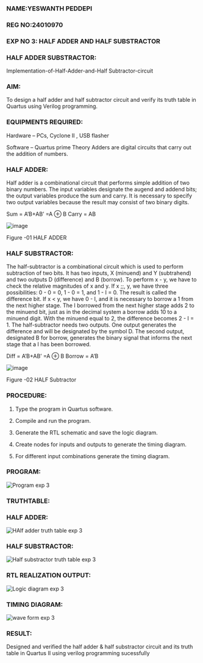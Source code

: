 ### NAME:YESWANTH PEDDEPI
### REG NO:24010970
### EXP NO 3: HALF ADDER AND HALF SUBSTRACTOR
### HALF ADDER SUBSTRACTOR:

Implementation-of-Half-Adder-and-Half Subtractor-circuit

### AIM:

To design a half adder and half subtractor circuit and verify its truth table in Quartus using Verilog programming.

### EQUIPMENTS REQUIRED:

Hardware – PCs, Cyclone II , USB flasher 

Software – Quartus prime Theory Adders are digital circuits that carry out the addition of numbers.

### HALF ADDER:

Half adder is a combinational circuit that performs simple addition of two binary numbers. The input variables designate the augend and addend bits; the output variables produce the sum and carry. It is necessary to specify two output variables because the result may consist of two binary digits.

Sum = A’B+AB’ =A ⊕ B Carry = AB

![image](https://github.com/naavaneetha/HALF_ADDER_SUBTRACTOR/assets/154305477/bd4a0b2c-cdbc-4184-ab08-81578f121e1f)

Figure -01 HALF ADDER

### HALF SUBSTRACTOR:

The half-subtractor is a combinational circuit which is used to perform subtraction of two bits. It has two inputs, X (minuend) and Y (subtrahend) and two outputs D (difference) and B (borrow). To perform x - y, we have to check the relative magnitudes of x and y. If x ;;, y, we have three possibilities: 0 - 0 = 0, 1 - 0 = 1, and 1 - I = 0. The result is called the difference bit. If x < y, we have 0 - I, and it is necessary to borrow a 1 from the next higher stage. The I borrowed from the next higher stage adds 2 to the minuend bit, just as in the decimal system a borrow adds 10 to a minuend digit. With the minuend equal to 2, the difference becomes 2 - I = 1. The half-subtractor needs two outputs. One output generates the difference and will be designated by the symbol D. The second output, designated B for borrow, generates the binary signal that informs the next stage that a I has been borrowed. 

Diff = A’B+AB’ =A ⊕ B
Borrow = A’B

 ![image](https://github.com/naavaneetha/HALF_ADDER_SUBTRACTOR/assets/154305477/d76b099c-513f-4e7c-843a-e2fd028a531a)

Figure -02 HALF Subtractor


### PROCEDURE:

1.	Type the program in Quartus software.

2.	Compile and run the program.

3.	Generate the RTL schematic and save the logic diagram.

4.	Create nodes for inputs and outputs to generate the timing diagram.

5.	For different input combinations generate the timing diagram.


### PROGRAM:
![Program exp 3](https://github.com/user-attachments/assets/c20a1151-65ce-449f-baa3-dfb684d13d1c)

### TRUTHTABLE:
### HALF ADDER:
![HAlf adder truth table exp 3](https://github.com/user-attachments/assets/83220dc6-d56f-495a-bccb-de433ee6711b)

### HALF SUBSTRACTOR:
![Half substractor truth table exp 3](https://github.com/user-attachments/assets/ed9ddb8f-3dca-4e1b-81f2-0473b4e09db7)
### RTL REALIZATION OUTPUT:
![Logic diagram exp 3](https://github.com/user-attachments/assets/ed497654-560b-45da-87c8-d2f4cf172779)

### TIMING DIAGRAM:
![wave form exp 3](https://github.com/user-attachments/assets/ddac0982-f034-4f6a-913a-9cf629c56614)


### RESULT:
Designed and verified the half adder & half substractor circuit and its truth table in Quartus II using verilog programming sucessfully 
